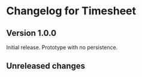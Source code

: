 # Changelog for Timesheet
## Version 1.0.0
Initial release. Prototype with no persistence.

## Unreleased changes
